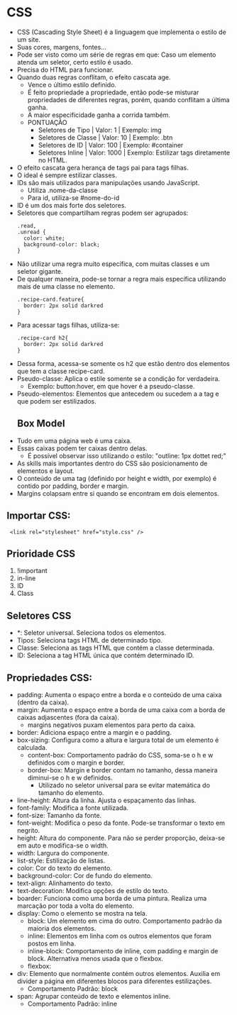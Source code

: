 # CSS

- CSS (Cascading Style Sheet) é a linguagem que implementa o estilo de um site.
- Suas cores, margens, fontes...
- Pode ser visto como um série de regras em que: Caso um elemento atenda um seletor, certo estilo é usado.
- Precisa do HTML para funcionar.
- Quando duas regras conflitam, o efeito cascata age.
  - Vence o último estilo definido.
  - É feito propriedade a propriedade, então pode-se misturar propriedades de diferentes regras, porém, quando conflitam a última ganha.
  - A maior especificidade ganha a corrida também.
  - PONTUAÇÃO
    - Seletores de Tipo   | Valor: 1    | Exemplo: img
    - Seletores de Classe | Valor: 10   | Exemplo: .btn
    - Seletores de ID     | Valor: 100  | Exemplo: #container
    - Seletores Inline    | Valor: 1000 | Exemplo: Estilizar tags diretamente no HTML.
- O efeito cascata gera herança de tags pai para tags filhas.
- O ideal é sempre estilizar classes.
- IDs são mais utilizados para manipulações usando JavaScript.
  - Utiliza .nome-da-classe
  - Para id, utiliza-se #nome-do-id
- ID é um dos mais forte dos seletores.
- Seletores que compartilham regras podem ser agrupados:
  ```
  .read,
  .unread {
    color: white;
    background-color: black;
  }
  ```
- Não utilizar uma regra muito específica, com muitas classes e um seletor gigante.
- De qualquer maneira, pode-se tornar a regra mais específica utilizando mais de uma classe no elemento.
  ```
  .recipe-card.feature{
    border: 2px solid darkred
  }
  ```
- Para acessar tags filhas, utiliza-se:
  ```
  .recipe-card h2{
    border: 2px solid darkred
  }
  ```
- Dessa forma, acessa-se somente os h2 que estão dentro dos elementos que tem a classe recipe-card.
- Pseudo-classe: Aplica o estile somente se a condição for verdadeira.
  - Exemplo: button:hover,  em que hover é a pseudo-classe.
- Pseudo-elementos: Elementos que antecedem ou sucedem a a tag e que podem ser estilizados.
  ## Box Model
- Tudo em uma página web é uma caixa.
- Essas caixas podem ter caixas dentro delas.
  - É possível observar isso utilizando o estilo: "outline: 1px dottet red;"
- As skills mais importantes dentro do CSS são posicionamento de elementos e layout. 
- O conteúdo de uma tag (definido por height e width, por exemplo) é contido por padding, border e margin.
- Margins colapsam entre si quando se encontram em dois elementos.
## Importar CSS:

```
 <link rel="stylesheet" href="style.css" />
```

## Prioridade CSS

1. !important
2. in-line
3. ID
4. Class

## Seletores CSS

- *: Seletor universal. Seleciona todos os elementos.
- Tipos: Seleciona tags HTML de determinado tipo.
- Classe: Seleciona as tags HTML que contém a classe determinada.
- ID: Seleciona a tag HTML única que contém determinado ID.

## Propriedades CSS:

- padding: Aumenta o espaço entre a borda e o conteúdo de uma caixa (dentro da caixa).
- margin: Aumenta o espaço entre a borda de uma caixa com a borda de caixas adjascentes (fora da caixa).
  - margins negativos puxam elementos para perto da caixa.
- border: Adiciona espaço entre a margin e o padding.
- box-sizing: Configura como a altura e largura total de um elemento é calculada.
  - content-box: Comportamento padrão do CSS, soma-se o h e w definidos com o margin e border.
  - border-box: Margin e border contam no tamanho, dessa maneira diminui-se o h e w definidos.
    - Utilizado no seletor universal para se evitar matemática do tamanho do elemento.
- line-height: Altura da linha. Ajusta o espaçamento das linhas.
- font-family: Modifica a fonte utilizada.
- font-size: Tamanho da fonte.
- font-weight: Modifica o peso da fonte. Pode-se transformar o texto em negrito.
- height: Altura do componente. Para não se perder proporção, deixa-se em auto e modifica-se o width.
- width: Largura do componente.
- list-style: Estilização de listas.
- color: Cor do texto do elemento.
- background-color: Cor de fundo do elemento.
- text-align: Alinhamento do texto.
- text-decoration: Modifica opções de estilo do texto.
- boarder: Funciona como uma borda de uma pintura. Realiza uma marcação por toda a volta do elemento.
- display: Como o elemento se mostra na tela.
  - block: Um elemento em cima do outro. Comportamento padrão da maioria dos elementos.
  - inline: Elementos em linha com os outros elementos que foram postos em linha.
  - inline-block: Comportamento de inline, com padding e margin de block. Alternativa menos usada que o flexbox.
  - flexbox:
  <!-- Genéricos -->
- div: Elemento que normalmente contém outros elementos. Auxilia em divider a página em diferentes blocos para diferentes estilizações.
  - Comportamento Padrão: block 
- span: Agrupar conteúdo de texto e elementos inline.
  - Comportamento Padrão:  inline 
